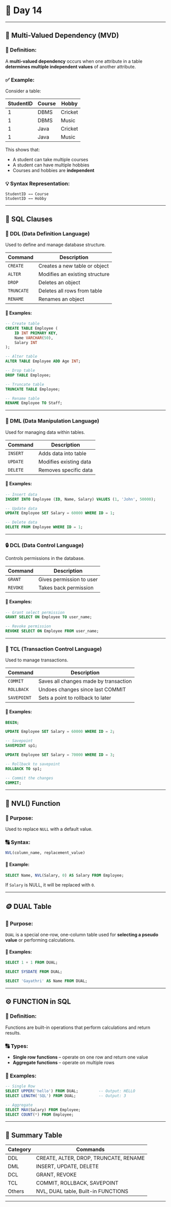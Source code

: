 # 📘 Day 14

---

## 🔁 Multi-Valued Dependency (MVD)

### 📌 Definition:
A **multi-valued dependency** occurs when one attribute in a table **determines multiple independent values** of another attribute.

### ✅ Example:

Consider a table:

| StudentID | Course   | Hobby     |
|-----------|----------|-----------|
| 1         | DBMS     | Cricket   |
| 1         | DBMS     | Music     |
| 1         | Java     | Cricket   |
| 1         | Java     | Music     |

This shows that:
- A student can take multiple courses
- A student can have multiple hobbies
- Courses and hobbies are **independent**

### 💡 Syntax Representation:
```
StudentID →→ Course  
StudentID →→ Hobby
```

---

## 🧱 SQL Clauses

### 🔹 DDL (Data Definition Language)

Used to define and manage database structure.

| Command    | Description                    |
|------------|--------------------------------|
| `CREATE`   | Creates a new table or object  |
| `ALTER`    | Modifies an existing structure |
| `DROP`     | Deletes an object              |
| `TRUNCATE` | Deletes all rows from table    |
| `RENAME`   | Renames an object              |

#### 🧪 Examples:
```sql
-- Create table
CREATE TABLE Employee (
    ID INT PRIMARY KEY,
    Name VARCHAR(50),
    Salary INT
);

-- Alter table
ALTER TABLE Employee ADD Age INT;

-- Drop table
DROP TABLE Employee;

-- Truncate table
TRUNCATE TABLE Employee;

-- Rename table
RENAME Employee TO Staff;
```

---

### 🔸 DML (Data Manipulation Language)

Used for managing data within tables.

| Command   | Description                |
|-----------|----------------------------|
| `INSERT`  | Adds data into table       |
| `UPDATE`  | Modifies existing data     |
| `DELETE`  | Removes specific data      |

#### 🧪 Examples:
```sql
-- Insert data
INSERT INTO Employee (ID, Name, Salary) VALUES (1, 'John', 50000);

-- Update data
UPDATE Employee SET Salary = 60000 WHERE ID = 1;

-- Delete data
DELETE FROM Employee WHERE ID = 1;
```

---

### 🔒 DCL (Data Control Language)

Controls permissions in the database.

| Command     | Description                  |
|-------------|------------------------------|
| `GRANT`     | Gives permission to user     |
| `REVOKE`    | Takes back permission        |

#### 🧪 Examples:
```sql
-- Grant select permission
GRANT SELECT ON Employee TO user_name;

-- Revoke permission
REVOKE SELECT ON Employee FROM user_name;
```

---

### 🔄 TCL (Transaction Control Language)

Used to manage transactions.

| Command     | Description                            |
|-------------|----------------------------------------|
| `COMMIT`    | Saves all changes made by transaction  |
| `ROLLBACK`  | Undoes changes since last COMMIT       |
| `SAVEPOINT` | Sets a point to rollback to later      |

#### 🧪 Examples:
```sql
BEGIN;

UPDATE Employee SET Salary = 60000 WHERE ID = 2;

-- Savepoint
SAVEPOINT sp1;

UPDATE Employee SET Salary = 70000 WHERE ID = 3;

-- Rollback to savepoint
ROLLBACK TO sp1;

-- Commit the changes
COMMIT;
```

---

## 🧮 NVL() Function

### 📌 Purpose:
Used to replace `NULL` with a default value.

### 🔠 Syntax:
```sql
NVL(column_name, replacement_value)
```

#### 🧪 Example:
```sql
SELECT Name, NVL(Salary, 0) AS Salary FROM Employee;
```
If `Salary` is NULL, it will be replaced with `0`.

---

## 🪙 DUAL Table

### 📌 Purpose:
`DUAL` is a special one-row, one-column table used for **selecting a pseudo value** or performing calculations.

#### 🧪 Examples:
```sql
SELECT 1 + 1 FROM DUAL;

SELECT SYSDATE FROM DUAL;

SELECT 'Gayathri' AS Name FROM DUAL;
```

---

## ⚙️ FUNCTION in SQL

### 📌 Definition:
Functions are built-in operations that perform calculations and return results.

### 🔠 Types:
- **Single row functions** – operate on one row and return one value
- **Aggregate functions** – operate on multiple rows

### 🧪 Examples:
```sql
-- Single Row
SELECT UPPER('hello') FROM DUAL;         -- Output: HELLO
SELECT LENGTH('SQL') FROM DUAL;          -- Output: 3

-- Aggregate
SELECT MAX(Salary) FROM Employee;
SELECT COUNT(*) FROM Employee;
```

---

## 🧾 Summary Table

| Category | Commands                                   |
|----------|--------------------------------------------|
| DDL      | CREATE, ALTER, DROP, TRUNCATE, RENAME      |
| DML      | INSERT, UPDATE, DELETE                     |
| DCL      | GRANT, REVOKE                              |
| TCL      | COMMIT, ROLLBACK, SAVEPOINT                |
| Others   | NVL, DUAL table, Built-in FUNCTIONS         |

---
